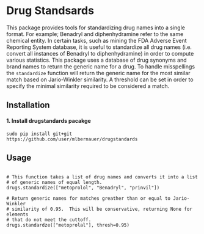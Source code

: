 # Drug Standsards
 This package provides tools for standardizing drug names into a single format.  For example; Benadryl and diphenhydramine refer to the same chemical entity. In certain tasks, such as mining the FDA Adverse Event Reporting System database, it is useful to standardize all drug names (i.e. convert all instances of Benadryl to diphenhydramine) in order to compute various statistics. This package uses a database of drug synonyms and brand names to return the generic name for a drug. To handle misspellings the `standardize` function will return the generic name for the most similar match based on Jario-Winkler similarity. A threshold can be set in order to specify the minimal similarity required to be considered a match.

## Installation

#### 1. Install drugstandards pacakge
`sudo pip install git+git https://github.com/user/mlbernauer/drugstandards`

## Usage
```import drugstandards as drugs

# This function takes a list of drug names and converts it into a list
# of generic names of equal length.
drugs.standardize(["metoprolol", "Benadryl", "prinvil"])

# Return generic names for matches greather than or equal to Jario-Winkler
# similarity of 0.95.  This will be conservative, returning None for elements
# that do not meet the cuttoff.
drugs.standardze(["metoprolal"], thresh=0.95)
```
